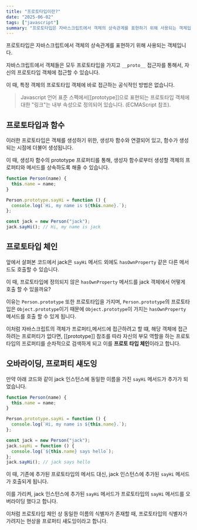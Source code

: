 ```yaml
---
title: "프로토타입이란?"
date: "2025-06-02"
tags: ["javascript"]
summary: "프로토타입은 자바스크립트에서 객체의 상속관계를 표현하기 위해 사용되는 객체입니다."
---
```


프로토타입은 자바스크립트에서 객체의 상속관계를 표현하기 위해 사용되는 객체입니다.

자바스크립트에서 객체들은 모두 프로토타입을 가지고 `__proto__` 접근자를 통해서, 자신의 프로토타입 객체에 접근할 수 있습니다.

이 때, 특정 객체의 프로토타입 객체에 바로 접근하는 공식적인 방법은 없습니다.

> Javascript 언어 표준 스펙에서[[prototype]]으로 표현되는 프로토타입 객체에 대한 "링크"는 내부 속성으로 정의되어 있습니다. (ECMAScript 참조).

## 프로토타입과 함수

이러한 프로토타입은 객체를 생성하기 위한, 생성자 함수와 연결되어 있고, 함수가 생성되는 시점에 더불어 생성됩니다.

이 때, 생성자 함수의 prototype 프로퍼티를 통해, 생성자 함수로부터 생성할 객체의 프로퍼티와 메서드를 상속하도록 해줄 수 있습니다.

```js
function Person(name) {
  this.name = name;
}

Person.prototype.sayHi = function () {
  console.log(`Hi, my name is ${this.name}.`);
};

const jack = new Person("jack");
jack.sayHi(); // Hi, my name is jack
```

## 프로토타입 체인

앞에서 살펴본 코드에서 jack은 `sayHi` 메서드 외에도 `hasOwnProperty` 같은 다른 메서드도 호출할 수 있습니다.

이 때, 프로토타입에 정의되지 않은 `hasOwnProperty` 메서드를 jack 객체에서 어떻게 호출 할 수 있을까요?

이유는 `Person.prototype` 또한 프로토타입을 가지며, `Person.prototype`의 프로토타입은 `Object.prototype`이기 때문에 `Object.prototype`이 가지는 `hasOwnProperty` 메서드를 호출 할 수 있게 됩니다.

이처럼 자바스크립트의 객체가 프로퍼티,메서드에 접근하려고 할 떄, 해당 객체에 접근하려는 프로퍼티가 없다면, [[prototype]] 참조를 따라 자신의 부모 역할을 하는 프로토타입의 프로퍼티를 순차적으로 검색하게 되고 이를 **프로토 타입 체인**이라고 합니다.

## 오바라이딩, 프로퍼티 섀도잉

만약 아래 코드와 같이 jack 인스턴스에 동일한 이름을 가진 `sayHi` 메서드가 추가가 되었습니다.

```js
function Person(name) {
  this.name = name;
}

Person.prototype.sayHi = function () {
  console.log(`Hi, my name is ${this.name}.`);
};

const jack = new Person("jack");
jack.sayHi = function () {
  console.log(`${this.name} says hello`);
};
jack.sayHi(); // jack says hello
```

이 때, 기존에 추가된 프로토타입의 메서드 대신, jack 인스턴스에 추가된 `sayHi` 메서드가 호출되게 됩니다.

이를 가리켜, jack 인스턴스에 추가된 `sayHi` 메서드가 프로토타입의 `sayHi` 메서드를 오버라이딩 했다고 합니다.

이처럼 프로토타입 체인 상 동일한 이름의 식별자가 존재할 때, 프로토타입의 식별자가 가려지는 현상을 프로퍼티 섀도잉이라고 합니다.
